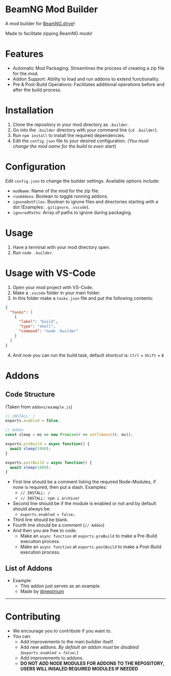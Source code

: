 # BeamNG Mod Builder
A mod builder for [BeamNG.drive](https://www.beamng.com)!

Made to facilitate zipping BeamNG mods!

# Features
* Automatic Mod Packaging: Streamlines the process of creating a zip file for the mod.
* Addon Support: Ability to load and run addons to extend functionality.
* Pre & Post-Build Operations: Facilitates additional operations before and after the build process.

# Installation
1. Clone the repository in your mod directory as `.builder`.
2. Go into the `.builder` directory with your command line (`cd .builder`).
3. Run `npm install` to install the required dependencies.
4. Edit the `config.json` file to your desired configuration. (*You must change the mod name for the build to even start*)

# Configuration
Edit `config.json` to change the builder settings. Available options include:
* `modName`: Name of the mod for the zip file.
* `runAddons`: Boolean to toggle running addons.
* `ignoneDotFiles`: Boolean to ignore files and directories starting with a dot (Examples: `.gitignore`, `.vscode`).
* `ignoredPaths`: Array of paths to ignore during packaging.

# Usage
1. Have a terminal with your mod directory open.
2. Run `node .builder`.

# Usage with VS-Code
1. Open your mod project with VS-Code.
2. Make a `.vscode` folder in your main folder.
3. In this folder make a `tasks.json` file and put the following contents:
```json
{
  "tasks": [
    {
      "label": "build",
      "type": "shell",
      "command": "node .builder"
    }
  ]
}
```
4. And now you can run the build task, default shortcut is: `Ctrl` + `Shift` + `B`

# Addons
## Code Structure
(Taken from `addons/example.js`)
```js
// INSTALL: /
exports.enabled = false;

// Addon
const sleep = ms => new Promise(r => setTimeout(r, ms));

exports.preBuild = async function() {
  await sleep(1000);
}

exports.postBuild = async function() {
  await sleep(1000);
}
```

* First line should be a comment listing the required Node-Modules, if none is required, then put a slash. Examples:
  * `// INSTALL: /`
  * `// INSTALL: npm i archiver`
* Second line should be if the module is enabled or not and by default should always be:
  * `exports.enabled = false;`
* Third line should be blank.
* Fourth line should be a comment (`// Addon`)
* And then you are free to code.
  * Make an `async function` at `exports.preBuild` to make a Pre-Build execution process.
  * Make an `async function` at `exports.postBuild` to make a Post-Build execution process.

## List of Addons
* Example
  * This addon just serves as an example.
  * Made by [@neptnium](https://github.com/neptnium)

---

# Contributing
* We encourage you to contribute if you want to.
* You can:
  * Add improvements to the main buildier itself.
  * Add new addons. *By default an addon must be disabled (`exports.enabled = false;`)*
  * Add improvements to addons.
  * **DO NOT ADD NODE MODULES FOR ADDONS TO THE REPOSITORY, USERS WILL INSALED REQUIRED MODULES IF NEEDED**